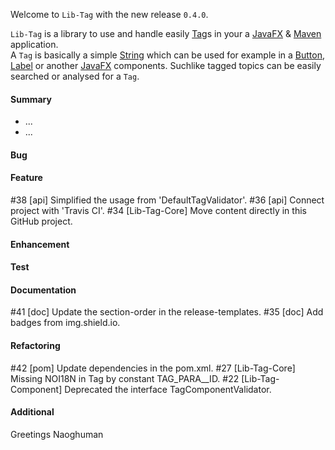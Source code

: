 Welcome to `Lib-Tag` with the new release `0.4.0`.

`Lib-Tag` is a library to use and handle easily [Tag]s in your a [JavaFX] & [Maven] 
application.  
A `Tag` is basically a simple [String] which can be used for example in a [Button], 
[Label] or another [JavaFX] components. Suchlike tagged topics can be easily searched 
or analysed for a `Tag`.


#### Summary
* ...
* ...



#### Bug



#### Feature
#38 [api] Simplified the usage from 'DefaultTagValidator'.
#36 [api] Connect project with 'Travis CI'.
#34 [Lib-Tag-Core] Move content directly in this GitHub project.



#### Enhancement



#### Test



#### Documentation
#41 [doc] Update the section-order in the release-templates.
#35 [doc] Add badges from img.shield.io.



#### Refactoring
#42 [pom] Update dependencies in the pom.xml.
#27 [Lib-Tag-Core] Missing NOI18N in Tag by constant TAG_PARA__ID.
#22 [Lib-Tag-Component] Deprecated the interface TagComponentValidator.



#### Additional



Greetings
Naoghuman



[//]: # (Issues which will be integrated in this release)



[//]: # (Links)
[Button]:https://docs.oracle.com/javase/8/javafx/api/javafx/scene/control/Button.html
[JavaFX]:http://docs.oracle.com/javase/8/javase-clienttechnologies.htm
[Label]:https://docs.oracle.com/javase/8/javafx/api/javafx/scene/control/Label.html
[Maven]:http://maven.apache.org/
[NetBeans IDE]:https://netbeans.org/
[String]:https://docs.oracle.com/javase/8/docs/api/java/lang/String.html
[Tag]:https://github.com/Naoghuman/lib-tag/blob/master/lib-tag-core/src/main/java/com/github/naoghuman/lib/tag/core/Tag.java
